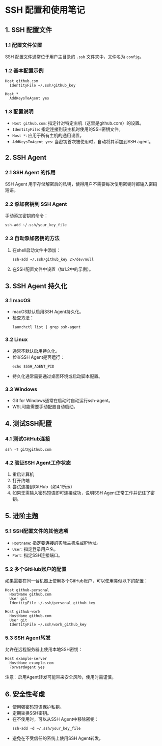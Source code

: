 # SSH 配置和使用笔记

## 1. SSH 配置文件

### 1.1 配置文件位置
SSH 配置文件通常位于用户主目录的 `.ssh` 文件夹中，文件名为 `config`。

### 1.2 基本配置示例
```
Host github.com
  IdentityFile ~/.ssh/github_key

Host *
  AddKeysToAgent yes
```

### 1.3 配置说明
- `Host github.com`: 指定针对特定主机（这里是github.com）的设置。
- `IdentityFile`: 指定连接到该主机时使用的SSH密钥文件。
- `Host *`: 应用于所有主机的通用设置。
- `AddKeysToAgent yes`: 当密钥首次被使用时，自动将其添加到SSH agent。

## 2. SSH Agent

### 2.1 SSH Agent 的作用
SSH Agent 用于存储解密后的私钥，使得用户不需要每次使用密钥时都输入密码短语。

### 2.2 添加密钥到 SSH Agent
手动添加密钥的命令：
```
ssh-add ~/.ssh/your_key_file
```

### 2.3 自动添加密钥的方法
1. 在shell启动文件中添加：
   ```
   ssh-add ~/.ssh/github_key 2>/dev/null
   ```
2. 在SSH配置文件中设置（如1.2中的示例）。

## 3. SSH Agent 持久化

### 3.1 macOS
- macOS默认启用SSH Agent持久化。
- 检查方法：
  ```
  launchctl list | grep ssh-agent
  ```

### 3.2 Linux
- 通常不默认启用持久化。
- 检查SSH Agent是否运行：
  ```
  echo $SSH_AGENT_PID
  ```
- 持久化通常需要通过桌面环境或启动脚本配置。

### 3.3 Windows
- Git for Windows通常在启动时自动运行ssh-agent。
- WSL可能需要手动配置自动启动。

## 4. 测试SSH配置

### 4.1 测试GitHub连接
```
ssh -T git@github.com
```

### 4.2 验证SSH Agent工作状态
1. 重启计算机
2. 打开终端
3. 尝试连接到GitHub（如4.1所示）
4. 如果无需输入密码短语即可连接成功，说明SSH Agent正常工作并记住了密钥。

## 5. 进阶主题

### 5.1 SSH配置文件的其他选项
- `Hostname`: 指定要连接的实际主机名或IP地址。
- `User`: 指定登录用户名。
- `Port`: 指定SSH连接端口。

### 5.2 多个GitHub账户的配置
如果需要在同一台机器上使用多个GitHub账户，可以使用类似以下的配置：
```
Host github-personal
  HostName github.com
  User git
  IdentityFile ~/.ssh/personal_github_key

Host github-work
  HostName github.com
  User git
  IdentityFile ~/.ssh/work_github_key
```

### 5.3 SSH Agent转发
允许在远程服务器上使用本地SSH密钥：
```
Host example-server
  HostName example.com
  ForwardAgent yes
```

注意：启用Agent转发可能带来安全风险，使用时需谨慎。

## 6. 安全性考虑

- 使用强密码短语保护私钥。
- 定期轮换SSH密钥。
- 在不使用时，可以从SSH Agent中移除密钥：
  ```
  ssh-add -d ~/.ssh/your_key_file
  ```
- 避免在不受信任的系统上使用SSH Agent转发。
